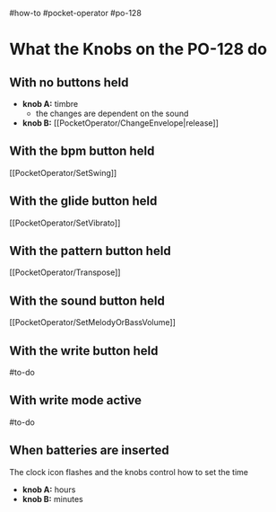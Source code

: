 #how-to #pocket-operator #po-128

# What the Knobs on the PO-128 do

## With no buttons held
- **knob A:** timbre
  - the changes are dependent on the sound
- **knob B:** [[PocketOperator/ChangeEnvelope|release]]

## With the bpm button held
[[PocketOperator/SetSwing]]

## With the glide button held
[[PocketOperator/SetVibrato]]

## With the pattern button held
[[PocketOperator/Transpose]]

## With the sound button held
[[PocketOperator/SetMelodyOrBassVolume]]

## With the write button held
#to-do 

## With write mode active
#to-do 


## When batteries are inserted
The clock icon flashes and the knobs control how to set the time

- **knob A:** hours
- **knob B:** minutes